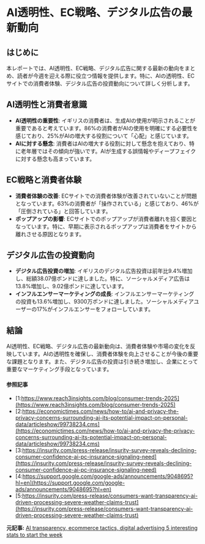 # AI透明性、EC戦略、デジタル広告の最新動向

## はじめに

本レポートでは、AI透明性、EC戦略、デジタル広告に関する最新の動向をまとめ、読者が今週を迎える際に役立つ情報を提供します。特に、AIの透明性、ECサイトでの消費者体験、デジタル広告の投資動向について詳しく分析します。

## AI透明性と消費者意識

- **AI透明性の重要性**: イギリスの消費者は、生成AIの使用が明示されることが重要であると考えています。86%の消費者がAIの使用を明確にする必要性を感じており、25%がAIの増大する役割について「心配」と感じています。
- **AIに対する懸念**: 消費者はAIの増大する役割に対して懸念を抱えており、特に老年層ではその傾向が強いです。AIが生成する誤情報やディープフェイクに対する懸念も高まっています。

## EC戦略と消費者体験

- **消費者体験の改善**: ECサイトでの消費者体験が改善されていないことが問題となっています。63%の消費者が「操作されている」と感じており、46%が「圧倒されている」と回答しています。
- **ポップアップの影響**: ECサイトでのポップアップが消費者離れを招く要因となっています。特に、早期に表示されるポップアップは消費者をサイトから離れさせる原因となります。

## デジタル広告の投資動向

- **デジタル広告投資の増加**: イギリスのデジタル広告投資は前年比9.4%増加し、総額38.07億ポンドに達しました。特に、ソーシャルメディア広告は13.8%増加し、9.02億ポンドに達しています。
- **インフルエンサーマーケティングの成長**: インフルエンサーマーケティングの投資も13.6%増加し、9300万ポンドに達しました。ソーシャルメディアユーザーの17%がインフルエンサーをフォローしています。

## 結論

AI透明性、EC戦略、デジタル広告の最新動向は、消費者体験や市場の変化を反映しています。AIの透明性を確保し、消費者体験を向上させることが今後の重要な課題となります。また、デジタル広告の投資は引き続き増加し、企業にとって重要なマーケティング手段となっています。

#### 参照記事
- [1:https://www.reach3insights.com/blog/consumer-trends-2025](https://www.reach3insights.com/blog/consumer-trends-2025)
- [2:https://economictimes.com/news/how-to/ai-and-privacy-the-privacy-concerns-surrounding-ai-its-potential-impact-on-personal-data/articleshow/99738234.cms](https://economictimes.com/news/how-to/ai-and-privacy-the-privacy-concerns-surrounding-ai-its-potential-impact-on-personal-data/articleshow/99738234.cms)
- [3:https://insurity.com/press-release/insurity-survey-reveals-declining-consumer-confidence-ai-pc-insurance-signaling-need](https://insurity.com/press-release/insurity-survey-reveals-declining-consumer-confidence-ai-pc-insurance-signaling-need)
- [4:https://support.google.com/google-ads/announcements/9048695?hl=en](https://support.google.com/google-ads/announcements/9048695?hl=en)
- [5:https://insurity.com/press-release/consumers-want-transparency-ai-driven-processing-severe-weather-claims-trust](https://insurity.com/press-release/consumers-want-transparency-ai-driven-processing-severe-weather-claims-trust)


**元記事:** [AI transparency, ecommerce tactics, digital advertising 5 interesting stats to start the week](https://www.marketingweek.com/ai-transparency-ecommerce-digital-advertising-5-interesting-stats/)